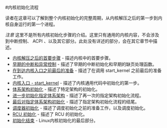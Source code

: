 #内核初始化流程

读者在这章可以了解到整个内核初始化的完整周期，从内核解压之后的第一步到内核自身运行的第一个进程。

*注意* 这里不是所有内核初始化步骤的介绍。这里只有通用的内核内容，不会涉及到中断控制、 ACPI 、以及其它部分。此处没有详述的部分，会在其它章节中描述。

* [内核解压之后的首要步骤](https://github.com/0xAX/linux-insides/blob/master/Initialization/linux-initialization-1.md) - 描述内核中的首要步骤。
* [早期的中断和异常控制](https://github.com/0xAX/linux-insides/blob/master/Initialization/linux-initialization-2.md) - 描述了早期的中断初始化和早期的缺页处理函数。
* [在到达内核入口之前最后的准备](https://github.com/0xAX/linux-insides/blob/master/Initialization/linux-initialization-3.md) - 描述了在调用 start_kernel 之前最后的准备工作。
* [内核入口 - start_kernel](https://github.com/0xAX/linux-insides/blob/master/Initialization/linux-initialization-4.md) - 描述了内核通用代码中初始化的第一步。
* [体系架构初始化](https://github.com/0xAX/linux-insides/blob/master/Initialization/linux-initialization-5.md) - 描述了特定架构的初始化。
* [进一步初始化指定体系架构](https://github.com/0xAX/linux-insides/blob/master/Initialization/linux-initialization-6.md) - 描述了再一次的指定架构初始化流程。
* [最后对指定体系架构初始化](https://github.com/0xAX/linux-insides/blob/master/Initialization/linux-initialization-7.md) - 描述了指定架构初始化流程的结尾。
* [调度器初始化](https://github.com/0xAX/linux-insides/blob/master/Initialization/linux-initialization-8.md) - 描述了调度初始化之前的准备工作，以及调度初始化。
* [RCU 初始化](https://github.com/0xAX/linux-insides/blob/master/Initialization/linux-initialization-9.md) - 描述了 RCU 的初始化。
* [初始化结束](https://github.com/0xAX/linux-insides/blob/master/Initialization/linux-initialization-10.md) - Linux内核初始化的最后部分。